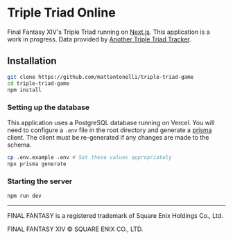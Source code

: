 # Triple Triad Online

Final Fantasy XIV's Triple Triad running on [Next.js](https://nextjs.org/). This application is a work in progress. Data provided by [Another Triple Triad Tracker](https://triad.raelys.com/).

## Installation

```bash
git clone https://github.com/mattantonelli/triple-triad-game
cd triple-triad-game
npm install
```

### Setting up the database

This application uses a PostgreSQL database running on Vercel. You will need to configure a `.env` file in the root directory and generate a [prisma](https://www.prisma.io/) client. The client must be re-generated if any changes are made to the schema.

```bash
cp .env.example .env # Set these values appropriately
npx prisma generate
```

### Starting the server

```bash
npm run dev
```

---

FINAL FANTASY is a registered trademark of Square Enix Holdings Co., Ltd.

FINAL FANTASY XIV © SQUARE ENIX CO., LTD.